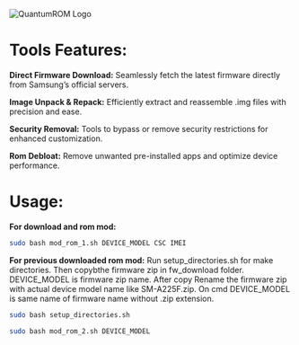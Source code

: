 ![QuantumROM Logo](QuantumROM/logo/QuantumROM.jpg)

# Tools Features:
**Direct Firmware Download:**
Seamlessly fetch the latest firmware directly from Samsung’s official servers.

**Image Unpack & Repack:**
 Efficiently extract and reassemble .img files with precision and ease.

**Security Removal:**
Tools to bypass or remove security restrictions for enhanced customization.

**Rom Debloat:**
Remove unwanted pre-installed apps and optimize device performance.

# Usage: #
**For download and rom mod:**
```bash
sudo bash mod_rom_1.sh DEVICE_MODEL CSC IMEI
```

**For previous downloaded rom mod:**
Run setup_directories.sh for make directories. Then copybthe firmware zip in fw_download folder. DEVICE_MODEL is firmware zip name. After copy Rename the firmware zip with actual device model name like SM-A225F.zip. On cmd DEVICE_MODEL is same name of firmware name without .zip extension.

```bash
sudo bash setup_directories.sh
```

```bash
sudo bash mod_rom_2.sh DEVICE_MODEL
```
